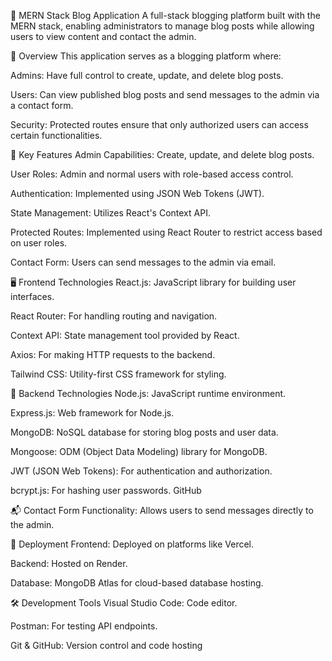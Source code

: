 📝 MERN Stack Blog Application
A full-stack blogging platform built with the MERN stack, enabling administrators to manage blog posts while allowing users to view content and contact the admin.

🚀 Overview
This application serves as a blogging platform where:

Admins: Have full control to create, update, and delete blog posts.

Users: Can view published blog posts and send messages to the admin via a contact form.

Security: Protected routes ensure that only authorized users can access certain functionalities.


🔑 Key Features
Admin Capabilities: Create, update, and delete blog posts.

User Roles: Admin and normal users with role-based access control.

Authentication: Implemented using JSON Web Tokens (JWT).

State Management: Utilizes React's Context API.

Protected Routes: Implemented using React Router to restrict access based on user roles.

Contact Form: Users can send messages to the admin via email.


🖥️ Frontend Technologies
React.js: JavaScript library for building user interfaces.

React Router: For handling routing and navigation.

Context API: State management tool provided by React.

Axios: For making HTTP requests to the backend.

Tailwind CSS: Utility-first CSS framework for styling.

🔧 Backend Technologies
Node.js: JavaScript runtime environment.

Express.js: Web framework for Node.js.

MongoDB: NoSQL database for storing blog posts and user data.

Mongoose: ODM (Object Data Modeling) library for MongoDB.

JWT (JSON Web Tokens): For authentication and authorization.

bcrypt.js: For hashing user passwords.
GitHub

📬 Contact Form
Functionality: Allows users to send messages directly to the admin.



🚀 Deployment
Frontend: Deployed on platforms like Vercel.

Backend: Hosted on Render.

Database: MongoDB Atlas for cloud-based database hosting.

🛠️ Development Tools
Visual Studio Code: Code editor.

Postman: For testing API endpoints.

Git & GitHub: Version control and code hosting
